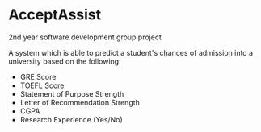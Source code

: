 # AcceptAssist

2nd year software development group project

A system which is able to predict a student's chances of admission into a university based on the following:
- GRE Score
- TOEFL Score
- Statement of Purpose Strength
- Letter of Recommendation Strength
- CGPA
- Research Experience (Yes/No)